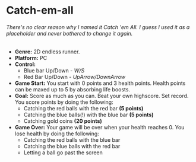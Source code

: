 # Catch-em-all

###### *There's no clear reason why I named it Catch 'em All. I guess I used it as a placeholder and never bothered to change it again.*

* **Genre:**
2D endless runner.
* **Platform:** PC
* **Control:**
  * Blue bar Up/Down - *W/S*
  * Red Bar Up/Down - *UpArrow/DownArrow*
* **Game Start:**
You start with 0 points and 3 health points. Health points can be maxed up to 5 by absorbing life boosts.
* **Goal:**
Score as much as you can. Beat your own highscore. Set record. You score points by doing the following: 
  * Catching the red balls with the red bar **(5 points)**
  * Catching the blue balls(!) with the blue bar **(5 points)**
  * Catching gold coins **(20 points)**
* **Game Over:**
Your game will be over when your health reaches 0. You lose health by doing the following:
  * Catching the red balls with the blue bar
  * Catching the blue balls with the red bar
  * Letting a ball go past the screen
